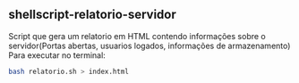 ## shellscript-relatorio-servidor

Script que gera um relatorio em HTML contendo informações sobre o servidor(Portas abertas, usuarios logados, informações de armazenamento)<br />
Para executar no terminal: <br />

```sh
bash relatorio.sh > index.html
```
